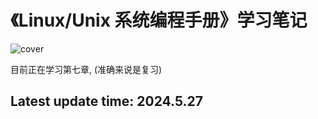 # 《Linux/Unix 系统编程手册》学习笔记

![cover](https://cdn.ptpress.cn/pubcloud/bookImg/null/20240517789E71E2.jpg)

目前正在学习第七章, (准确来说是复习)

## Latest update time: 2024.5.27
